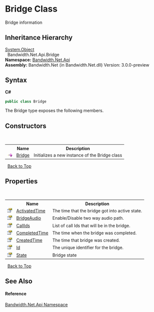 ﻿# Bridge Class
 

Bridge information


## Inheritance Hierarchy
<a href="http://msdn2.microsoft.com/en-us/library/e5kfa45b" target="_blank">System.Object</a><br />&nbsp;&nbsp;Bandwidth.Net.Api.Bridge<br />
**Namespace:**&nbsp;<a href ="N_Bandwidth_Net_Api.md">Bandwidth.Net.Api</a><br />**Assembly:**&nbsp;Bandwidth.Net (in Bandwidth.Net.dll) Version: 3.0.0-preview

## Syntax

**C#**<br />
``` C#
public class Bridge
```

The Bridge type exposes the following members.


## Constructors
&nbsp;<table><tr><th></th><th>Name</th><th>Description</th></tr><tr><td>![Public method](media/pubmethod.gif "Public method")</td><td><a href ="M_Bandwidth_Net_Api_Bridge__ctor.md">Bridge</a></td><td>
Initializes a new instance of the Bridge class</td></tr></table>&nbsp;
<a href="#bridge-class">Back to Top</a>

## Properties
&nbsp;<table><tr><th></th><th>Name</th><th>Description</th></tr><tr><td>![Public property](media/pubproperty.gif "Public property")</td><td><a href ="P_Bandwidth_Net_Api_Bridge_ActivatedTime.md">ActivatedTime</a></td><td>
The time that the bridge got into active state.</td></tr><tr><td>![Public property](media/pubproperty.gif "Public property")</td><td><a href ="P_Bandwidth_Net_Api_Bridge_BridgeAudio.md">BridgeAudio</a></td><td>
Enable/Disable two way audio path.</td></tr><tr><td>![Public property](media/pubproperty.gif "Public property")</td><td><a href ="P_Bandwidth_Net_Api_Bridge_CallIds.md">CallIds</a></td><td>
List of call Ids that will be in the bridge.</td></tr><tr><td>![Public property](media/pubproperty.gif "Public property")</td><td><a href ="P_Bandwidth_Net_Api_Bridge_CompletedTime.md">CompletedTime</a></td><td>
The time when the bridge was completed.</td></tr><tr><td>![Public property](media/pubproperty.gif "Public property")</td><td><a href ="P_Bandwidth_Net_Api_Bridge_CreatedTime.md">CreatedTime</a></td><td>
The time that bridge was created.</td></tr><tr><td>![Public property](media/pubproperty.gif "Public property")</td><td><a href ="P_Bandwidth_Net_Api_Bridge_Id.md">Id</a></td><td>
The unique identifier for the bridge.</td></tr><tr><td>![Public property](media/pubproperty.gif "Public property")</td><td><a href ="P_Bandwidth_Net_Api_Bridge_State.md">State</a></td><td>
Bridge state</td></tr></table>&nbsp;
<a href="#bridge-class">Back to Top</a>

## See Also


#### Reference
<a href ="N_Bandwidth_Net_Api.md">Bandwidth.Net.Api Namespace</a><br />